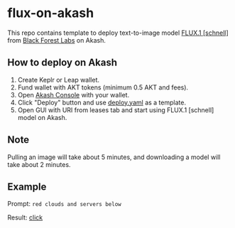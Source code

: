 # flux-on-akash

This repo contains template to deploy text-to-image model [FLUX.1 [schnell]](https://huggingface.co/black-forest-labs/FLUX.1-schnell) from [Black Forest Labs](https://blackforestlabs.ai/) on Akash.

## How to deploy on Akash
1. Create Keplr or Leap wallet.
2. Fund wallet with AKT tokens (minimum 0.5 AKT and fees).
3. Open [Akash Console](https://console.akash.network/) with your wallet.
4. Click "Deploy" button and use [deploy.yaml](https://github.com/camathebullet/flux-on-akash/blob/main/deploy.yaml) as a template.
5. Open GUI with URI from leases tab and start using FLUX.1 [schnell] model on Akash.

## Note
Pulling an image will take about 5 minutes, and downloading a model will take about 2 minutes.

## Example
Prompt: `red clouds and servers below`

Result: [click](https://i.imgur.com/JEL3jSC.png)

